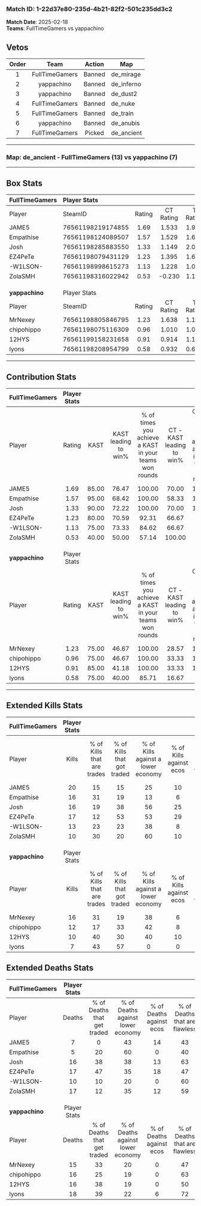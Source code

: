 ### Match ID: 1-22d37e80-235d-4b21-82f2-501c235dd3c2  
**Match Date**: 2025-02-18  
**Teams**: FullTimeGamers vs yappachino  

## Vetos  

| Order | Team | Action | Map |
| :---: | :--: | :----: | --- |
| 1 | FullTimeGamers | Banned | de_mirage |
| 2 | yappachino | Banned | de_inferno |
| 3 | yappachino | Banned | de_dust2 |
| 4 | FullTimeGamers | Banned | de_nuke |
| 5 | FullTimeGamers | Banned | de_train |
| 6 | yappachino | Banned | de_anubis |
| 7 | FullTimeGamers | Picked | de_ancient |

---  

### **Map**: de_ancient - FullTimeGamers (13) vs yappachino (7)  
---  

## Box Stats  

| **FullTimeGamers** | Player Stats      |        |           |          |       |      |       |         |        |      |     |
| :- | :- | :-: | :-: | :-: | :-: | :-: | :-: | :-: | :-: | :-: | :-: |
| Player             | SteamID           | Rating | CT Rating | T Rating | KAST  | ADR  | Kills | Assists | Deaths | K/D  | HS% |
| JAME5              | 76561198219174855 |  1.69  |   1.533   |  1.923   | 85.00 | 96.4 |  20   |    4    |   7    | 2.86 | 30  |
| Empathise          | 76561198124089507 |  1.57  |   1.529   |  1.697   | 95.00 | 73.8 |  16   |    4    |   5    | 3.20 | 31  |
| Josh               | 76561198285883550 |  1.33  |   1.149   |  2.045   | 90.00 | 98.3 |  16   |    6    |   16   | 1.00 | 50  |
| EZ4PeTe            | 76561198079431129 |  1.23  |   1.395   |  1.629   | 80.00 | 89.5 |  17   |    3    |   17   | 1.00 | 47  |
| -W1LSON-           | 76561198998615273 |  1.13  |   1.228   |  1.048   | 75.00 | 64.2 |  13   |    4    |   10   | 1.30 | 69  |
| ZolaSMH            | 76561198316022942 |  0.53  |  -0.230   |  1.110   | 40.00 | 59.5 |  10   |    1    |   17   | 0.59 | 70  |
|                    |                   |        |           |          |       |      |       |         |        |      |     |
|                    |                   |        |           |          |       |      |       |         |        |      |     |
|                    |                   |        |           |          |       |      |       |         |        |      |     |
| **yappachino**     | Player Stats      |        |           |          |       |      |       |         |        |      |     |
| Player             | SteamID           | Rating | CT Rating | T Rating | KAST  | ADR  | Kills | Assists | Deaths | K/D  | HS% |
| MrNexey            | 76561198805846795 |  1.23  |   1.638   |  1.191   | 75.00 | 96.2 |  16   |    4    |   15   | 1.07 | 50  |
| chipohippo         | 76561198075116309 |  0.96  |   1.010   |  1.056   | 75.00 | 72.4 |  12   |    5    |   16   | 0.75 | 41  |
| 12HYS              | 76561199158231658 |  0.91  |   0.914   |  1.191   | 85.00 | 61.4 |  10   |    6    |   16   | 0.63 | 70  |
| lyons              | 76561198208954799 |  0.58  |   0.932   |  0.659   | 75.00 | 39.0 |   7   |    5    |   18   | 0.39 | 42  |
---  

## Contribution Stats  

| **FullTimeGamers** | Player Stats |       |                      |                                                        |                           |                                                             |                          |                                                            |
| :- | :-: | :-: | :-: | :-: | :-: | :-: | :-: | :-: |
| Player             |    Rating    | KAST  | KAST leading to win% | % of times you achieve a KAST in your teams won rounds | CT - KAST leading to win% | CT - % of times you achieve a KAST in your teams won rounds | T - KAST leading to win% | T - % of times you achieve a KAST in your teams won rounds |
| JAME5              |     1.69     | 85.00 |        76.47         |                         100.00                         |           70.00           |                           100.00                            |          85.71           |                           100.00                           |
| Empathise          |     1.57     | 95.00 |        68.42         |                         100.00                         |           58.33           |                           100.00                            |          85.71           |                           100.00                           |
| Josh               |     1.33     | 90.00 |        72.22         |                         100.00                         |           70.00           |                           100.00                            |          75.00           |                           100.00                           |
| EZ4PeTe            |     1.23     | 80.00 |        70.59         |                         92.31                          |           66.67           |                            85.71                            |          75.00           |                           100.00                           |
| -W1LSON-           |     1.13     | 75.00 |        73.33         |                         84.62                          |           66.67           |                            85.71                            |          83.33           |                           83.33                            |
| ZolaSMH            |     0.53     | 40.00 |        50.00         |                         57.14                          |          100.00           |                            50.00                            |          42.86           |                           60.00                            |
|                    |              |       |                      |                                                        |                           |                                                             |                          |                                                            |
|                    |              |       |                      |                                                        |                           |                                                             |                          |                                                            |
|                    |              |       |                      |                                                        |                           |                                                             |                          |                                                            |
| **yappachino**     | Player Stats |       |                      |                                                        |                           |                                                             |                          |                                                            |
| Player             |    Rating    | KAST  | KAST leading to win% | % of times you achieve a KAST in your teams won rounds | CT - KAST leading to win% | CT - % of times you achieve a KAST in your teams won rounds | T - KAST leading to win% | T - % of times you achieve a KAST in your teams won rounds |
| MrNexey            |     1.23     | 75.00 |        46.67         |                         100.00                         |           28.57           |                           100.00                            |          62.50           |                           100.00                           |
| chipohippo         |     0.96     | 75.00 |        46.67         |                         100.00                         |           33.33           |                           100.00                            |          55.56           |                           100.00                           |
| 12HYS              |     0.91     | 85.00 |        41.18         |                         100.00                         |           33.33           |                           100.00                            |          45.45           |                           100.00                           |
| lyons              |     0.58     | 75.00 |        40.00         |                         85.71                          |           16.67           |                            50.00                            |          55.56           |                           100.00                           |
---  

## Extended Kills Stats  

| **FullTimeGamers** | Player Stats |                            |                            |                                    |                         |                              |                                 |                                       |                    |           |
| :- | :-: | :-: | :-: | :-: | :-: | :-: | :-: | :-: | :-: | :-: |
| Player             |    Kills     | % of Kills that are trades | % of Kills that got traded | % of Kills against a lower economy | % of Kills against ecos | % of Kills that are flawless | % of Kills that are close duels | % of Kills that are assisted by flash | Pistol Round Kills | AWP Kills |
| JAME5              |      20      |             15             |             15             |                 25                 |           10            |              60              |               10                |                   5                   |         2          |     0     |
| Empathise          |      16      |             31             |             19             |                 13                 |            6            |              38              |                6                |                   0                   |         1          |     0     |
| Josh               |      16      |             19             |             38             |                 56                 |           25            |              44              |               13                |                   0                   |         1          |     0     |
| EZ4PeTe            |      17      |             12             |             53             |                 53                 |           29            |              65              |                6                |                   6                   |         1          |     0     |
| -W1LSON-           |      13      |             23             |             23             |                 38                 |            8            |              77              |                0                |                   0                   |         4          |     0     |
| ZolaSMH            |      10      |             30             |             20             |                 60                 |           10            |              70              |                0                |                   0                   |         3          |     0     |
|                    |              |                            |                            |                                    |                         |                              |                                 |                                       |                    |           |
|                    |              |                            |                            |                                    |                         |                              |                                 |                                       |                    |           |
|                    |              |                            |                            |                                    |                         |                              |                                 |                                       |                    |           |
| **yappachino**     | Player Stats |                            |                            |                                    |                         |                              |                                 |                                       |                    |           |
| Player             |    Kills     | % of Kills that are trades | % of Kills that got traded | % of Kills against a lower economy | % of Kills against ecos | % of Kills that are flawless | % of Kills that are close duels | % of Kills that are assisted by flash | Pistol Round Kills | AWP Kills |
| MrNexey            |      16      |             31             |             19             |                 38                 |            6            |              63              |               13                |                  19                   |         0          |     0     |
| chipohippo         |      12      |             17             |             33             |                 42                 |            8            |              33              |               17                |                   0                   |         0          |     0     |
| 12HYS              |      10      |             40             |             30             |                 40                 |           10            |              40              |               20                |                   0                   |         1          |     0     |
| lyons              |      7       |             43             |             57             |                 0                  |            0            |              57              |               29                |                   0                   |         1          |     1     |
## Extended Deaths Stats  

| **FullTimeGamers** | Player Stats |                             |                                   |                          |                               |                            |                           |               |
| :- | :-: | :-: | :-: | :-: | :-: | :-: | :-: | :-: |
| Player             |    Deaths    | % of Deaths that get traded | % of Deaths against lower economy | % of Deaths against ecos | % of Deaths that are flawless | % of Deaths that are close | % of Deaths while blinded | Deaths to AWP |
| JAME5              |      7       |              0              |                43                 |            14            |              43               |             29             |             0             |       0       |
| Empathise          |      5       |             20              |                60                 |            0             |              40               |             0              |            20             |       0       |
| Josh               |      16      |             38              |                38                 |            13            |              63               |             19             |             0             |       1       |
| EZ4PeTe            |      17      |             47              |                35                 |            18            |              47               |             18             |             0             |       0       |
| -W1LSON-           |      10      |             10              |                20                 |            0             |              60               |             0              |            20             |       0       |
| ZolaSMH            |      17      |             12              |                35                 |            12            |              59               |             6              |             0             |       0       |
|                    |              |                             |                                   |                          |                               |                            |                           |               |
|                    |              |                             |                                   |                          |                               |                            |                           |               |
|                    |              |                             |                                   |                          |                               |                            |                           |               |
| **yappachino**     | Player Stats |                             |                                   |                          |                               |                            |                           |               |
| Player             |    Deaths    | % of Deaths that get traded | % of Deaths against lower economy | % of Deaths against ecos | % of Deaths that are flawless | % of Deaths that are close | % of Deaths while blinded | Deaths to AWP |
| MrNexey            |      15      |             33              |                20                 |            0             |              47               |             7              |             0             |       0       |
| chipohippo         |      16      |             25              |                19                 |            0             |              63               |             0              |             0             |       0       |
| 12HYS              |      16      |             38              |                19                 |            0             |              50               |             19             |             0             |       0       |
| lyons              |      18      |             39              |                22                 |            6             |              72               |             6              |            11             |       0       |
